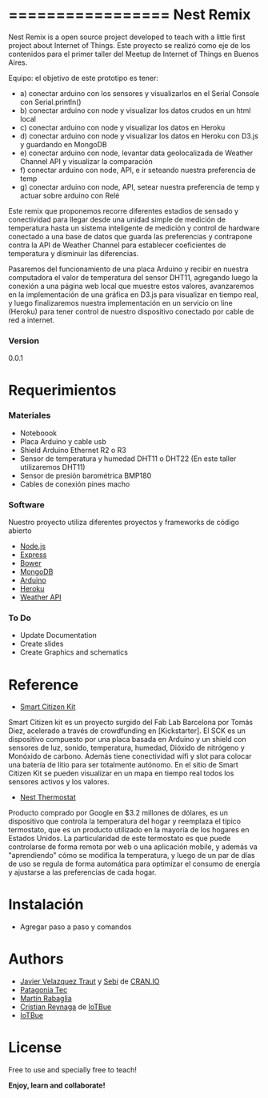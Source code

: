 =================
Nest Remix
=================

Nest Remix is a open source project developed to teach with a little first project about Internet of Things.
Este proyecto se realizó como eje de los contenidos para el primer taller del Meetup de Internet of Things en Buenos Aires. 

Equipo:
el objetivo de este prototipo es tener:
* a) conectar arduino con los sensores y visualizarlos en el Serial Console con Serial.println()
* b) conectar arduino con node y visualizar los datos crudos en un html local
* c) conectar arduino con node y visualizar los datos en Heroku
* d) conectar arduino con node y visualizar los datos en Heroku con D3.js y guardando en MongoDB
* e) conectar arduino con node, levantar data geolocalizada de Weather Channel API y visualizar la comparación
* f) conectar arduino con node, API, e ir seteando nuestra preferencia de temp
* g) conectar arduino con node, API, setear nuestra preferencia de temp y actuar sobre arduino con Relé


Este remix que proponemos recorre diferentes estadios de sensado y conectividad para llegar desde una unidad simple de medición de temperatura hasta un sistema inteligente de medición y control de hardware conectado a una base de datos que guarda las preferencias y contrapone contra la API de Weather Channel para establecer coeficientes de temperatura y disminuir las diferencias.

Pasaremos del funcionamiento de una placa Arduino y recibir en nuestra computadora el valor de temperatura del sensor DHT11, agregando luego la conexión a una página web local que muestre estos valores, avanzaremos en la implementación de una gráfica en D3.js para visualizar en tiempo real, y luego finalizaremos nuestra implementación en un servicio on line (Heroku) para tener control de nuestro dispositivo conectado por cable de red a internet.


### Version
0.0.1


Requerimientos
==============

### Materiales

* Noteboook
* Placa Arduino y cable usb
* Shield Arduino Ethernet R2 o R3
* Sensor de temperatura y humedad DHT11 o DHT22 (En este taller utilizaremos DHT11)
* Sensor de presión barométrica BMP180
* Cables de conexión pines macho

### Software

Nuestro proyecto utiliza diferentes proyectos y frameworks de código abierto

* [Node.js]
* [Express]
* [Bower]
* [MongoDB]
* [Arduino]
* [Heroku]
* [Weather API]


### To Do
- Update Documentation
- Create slides
- Create Graphics and schematics

Reference
=========

* [Smart Citizen Kit] 

Smart Citizen kit es un proyecto surgido del Fab Lab Barcelona por Tomás Diez, acelerado a través de crowdfunding en [Kickstarter]. El SCK es un dispositivo compuesto por una placa basada en Arduino y un shield con sensores de luz, sonido, temperatura, humedad, Dióxido de nitrógeno y Monóxido de carbono. Además tiene conectividad wifi y slot para colocar una batería de litio para ser totalmente autónomo.
En el sitio de Smart Citizen Kit se pueden visualizar en un mapa en tiempo real todos los sensores activos y los valores.

* [Nest Thermostat]

Producto comprado por Google en $3.2 millones de dólares, es un dispositivo que controla la temperatura del hogar y reemplaza el típico termostato, que es un producto utilizado en la mayoría de los hogares en Estados Unidos.
La particularidad de este termostato es que puede controlarse de forma remota por web o una aplicación mobile, y además va "aprendiendo" cómo se modifica la temperatura, y luego de un par de días de uso se regula de forma automática para optimizar el consumo de energía y ajustarse a las preferencias de cada hogar.


Instalación
===========

* Agregar paso a paso y comandos



Authors
=======
* [Javier Velazquez Traut] y [Sebi] de [CRAN.IO]
* [Patagonia Tec]
* [Martín Rabaglia]
* [Cristian Reynaga] de [IoTBue]
* [IoTBue]



License
=======

Free to use and specially free to teach!

**Enjoy, learn and collaborate!**


[AngularJS]: http://angularjs.org
[Javier Velazquez Traut]: http://cran.io
[Sebi]: http://cran.io
[CRAN.IO]: http://cran.io
[Patagonia Tec]: http://patagoniatecnology.com
[Martín Rabaglia]: http://twitter.com/sr_humo
[Cristian Reynaga]: http://cristianreynaga.com
[IoTBue]: http://www.meetup.com/IoT-Buenos-Aires/
[Node.js]: http://nodejs.org
[Express]: http://expressjs.com
[Bower]: http://bower.io
[Arduino]: http://arduino.cc
[MongoDB]: http://mongodb.org
[Heroku]: http://heroku.com
[Weather API]: http://www.wunderground.com/
[Nest Thermostat]: http://nest.com
[Smart Citizen Kit]: https://www.smartcitizen.me/
